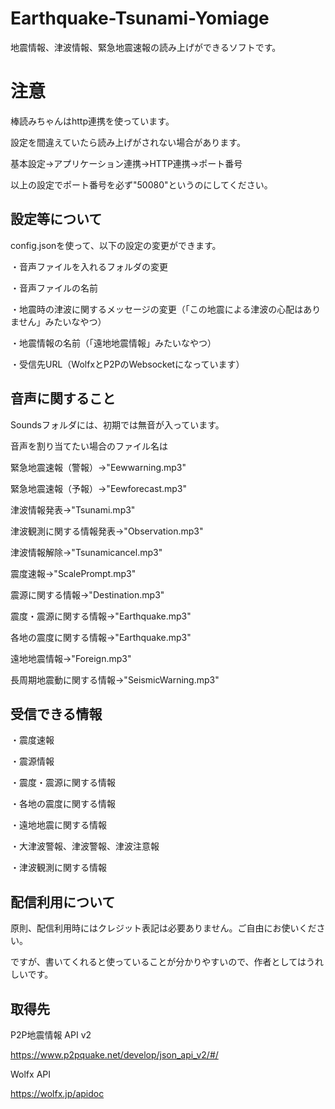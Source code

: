 # Earthquake-Tsunami-Yomiage
地震情報、津波情報、緊急地震速報の読み上げができるソフトです。

# 注意
棒読みちゃんはhttp連携を使っています。

設定を間違えていたら読み上げがされない場合があります。

基本設定→アプリケーション連携→HTTP連携→ポート番号

以上の設定でポート番号を必ず"50080"というのにしてください。

## 設定等について

config.jsonを使って、以下の設定の変更ができます。

・音声ファイルを入れるフォルダの変更

・音声ファイルの名前

・地震時の津波に関するメッセージの変更（「この地震による津波の心配はありません」みたいなやつ）

・地震情報の名前（「遠地地震情報」みたいなやつ）

・受信先URL（WolfxとP2PのWebsocketになっています）

## 音声に関すること

Soundsフォルダには、初期では無音が入っています。

音声を割り当てたい場合のファイル名は

緊急地震速報（警報）→"Eewwarning.mp3"

緊急地震速報（予報）→"Eewforecast.mp3"

津波情報発表→"Tsunami.mp3"

津波観測に関する情報発表→"Observation.mp3"

津波情報解除→"Tsunamicancel.mp3"

震度速報→"ScalePrompt.mp3"

震源に関する情報→"Destination.mp3"

震度・震源に関する情報→"Earthquake.mp3"

各地の震度に関する情報→"Earthquake.mp3"

遠地地震情報→"Foreign.mp3"

長周期地震動に関する情報→"SeismicWarning.mp3"

## 受信できる情報
・震度速報

・震源情報

・震度・震源に関する情報

・各地の震度に関する情報

・遠地地震に関する情報

・大津波警報、津波警報、津波注意報

・津波観測に関する情報

## 配信利用について
原則、配信利用時にはクレジット表記は必要ありません。ご自由にお使いください。

ですが、書いてくれると使っていることが分かりやすいので、作者としてはうれしいです。

## 取得先
P2P地震情報 API v2

https://www.p2pquake.net/develop/json_api_v2/#/

Wolfx API

https://wolfx.jp/apidoc
